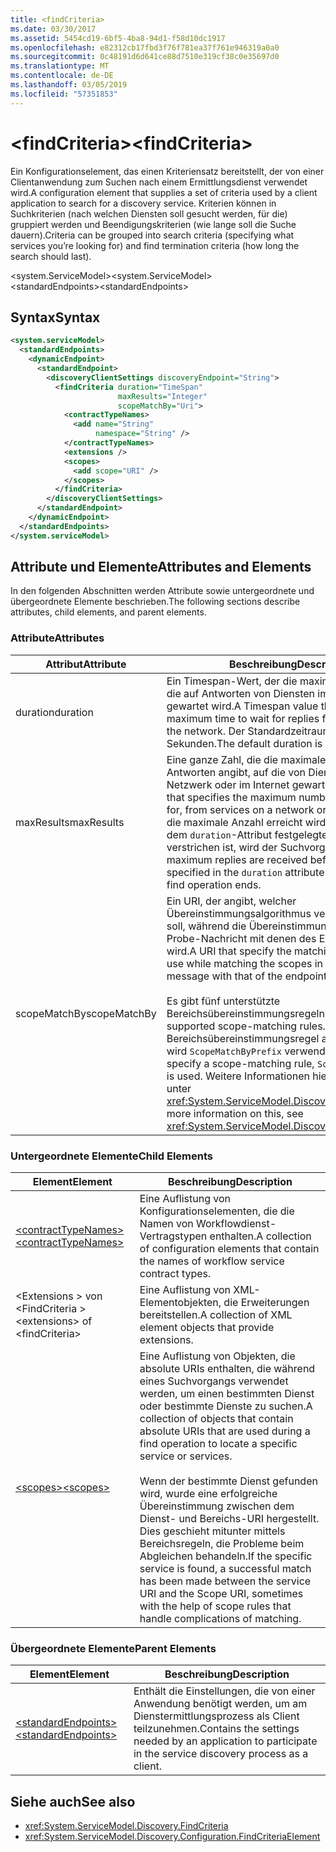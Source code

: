 ```yaml
---
title: <findCriteria>
ms.date: 03/30/2017
ms.assetid: 5454cd19-6bf5-4ba8-94d1-f58d10dc1917
ms.openlocfilehash: e82312cb17fbd3f76f781ea37f761e946319a0a0
ms.sourcegitcommit: 0c48191d6d641ce88d7510e319cf38c0e35697d0
ms.translationtype: MT
ms.contentlocale: de-DE
ms.lasthandoff: 03/05/2019
ms.locfileid: "57351853"
---
```

# <a name="findcriteria"></a><span data-ttu-id="da0a1-101">\<findCriteria></span><span class="sxs-lookup"><span data-stu-id="da0a1-101">\<findCriteria></span></span>
<span data-ttu-id="da0a1-102">Ein Konfigurationselement, das einen Kriteriensatz bereitstellt, der von einer Clientanwendung zum Suchen nach einem Ermittlungsdienst verwendet wird.</span><span class="sxs-lookup"><span data-stu-id="da0a1-102">A configuration element that supplies a set of criteria used by a client application to search for a discovery service.</span></span> <span data-ttu-id="da0a1-103">Kriterien können in Suchkriterien (nach welchen Diensten soll gesucht werden, für die) gruppiert werden und Beendigungskriterien (wie lange soll die Suche dauern).</span><span class="sxs-lookup"><span data-stu-id="da0a1-103">Criteria can be grouped into search criteria (specifying what services you’re looking for) and find termination criteria (how long the search should last).</span></span>  
  
 <span data-ttu-id="da0a1-104">\<system.ServiceModel></span><span class="sxs-lookup"><span data-stu-id="da0a1-104">\<system.ServiceModel></span></span>  
<span data-ttu-id="da0a1-105">\<standardEndpoints></span><span class="sxs-lookup"><span data-stu-id="da0a1-105">\<standardEndpoints></span></span>  
  
## <a name="syntax"></a><span data-ttu-id="da0a1-106">Syntax</span><span class="sxs-lookup"><span data-stu-id="da0a1-106">Syntax</span></span>  
  
```xml  
<system.serviceModel>
  <standardEndpoints>
    <dynamicEndpoint>
      <standardEndpoint>
        <discoveryClientSettings discoveryEndpoint="String">
          <findCriteria duration="TimeSpan"
                        maxResults="Integer"
                        scopeMatchBy="Uri">
            <contractTypeNames>
              <add name="String"
                   namespace="String" />
            </contractTypeNames>
            <extensions />
            <scopes>
              <add scope="URI" />
            </scopes>
          </findCriteria>
        </discoveryClientSettings>
      </standardEndpoint>
    </dynamicEndpoint>
  </standardEndpoints>
</system.serviceModel>
```  
  
## <a name="attributes-and-elements"></a><span data-ttu-id="da0a1-107">Attribute und Elemente</span><span class="sxs-lookup"><span data-stu-id="da0a1-107">Attributes and Elements</span></span>  
 <span data-ttu-id="da0a1-108">In den folgenden Abschnitten werden Attribute sowie untergeordnete und übergeordnete Elemente beschrieben.</span><span class="sxs-lookup"><span data-stu-id="da0a1-108">The following sections describe attributes, child elements, and parent elements.</span></span>  
  
### <a name="attributes"></a><span data-ttu-id="da0a1-109">Attribute</span><span class="sxs-lookup"><span data-stu-id="da0a1-109">Attributes</span></span>  
  
|<span data-ttu-id="da0a1-110">Attribut</span><span class="sxs-lookup"><span data-stu-id="da0a1-110">Attribute</span></span>|<span data-ttu-id="da0a1-111">Beschreibung</span><span class="sxs-lookup"><span data-stu-id="da0a1-111">Description</span></span>|  
|---------------|-----------------|  
|<span data-ttu-id="da0a1-112">duration</span><span class="sxs-lookup"><span data-stu-id="da0a1-112">duration</span></span>|<span data-ttu-id="da0a1-113">Ein Timespan-Wert, der die maximale Zeit angibt, die auf Antworten von Diensten im Netzwerk gewartet wird.</span><span class="sxs-lookup"><span data-stu-id="da0a1-113">A Timespan value that specifies the maximum time to wait for replies from services on the network.</span></span> <span data-ttu-id="da0a1-114">Der Standardzeitraum beträgt 20 Sekunden.</span><span class="sxs-lookup"><span data-stu-id="da0a1-114">The default duration is 20 seconds.</span></span>|  
|<span data-ttu-id="da0a1-115">maxResults</span><span class="sxs-lookup"><span data-stu-id="da0a1-115">maxResults</span></span>|<span data-ttu-id="da0a1-116">Eine ganze Zahl, die die maximale Anzahl an Antworten angibt, auf die von Diensten in einem Netzwerk oder im Internet gewartet wird.</span><span class="sxs-lookup"><span data-stu-id="da0a1-116">An integer that specifies the maximum number of replies to wait for, from services on a network or the Internet.</span></span> <span data-ttu-id="da0a1-117">Wenn die maximale Anzahl erreicht wird, bevor der mit dem `duration`-Attribut festgelegte Zeitraum verstrichen ist, wird der Suchvorgang beendet.</span><span class="sxs-lookup"><span data-stu-id="da0a1-117">If maximum replies are received before the value specified in the `duration` attribute has elapsed, the find operation ends.</span></span>|  
|<span data-ttu-id="da0a1-118">scopeMatchBy</span><span class="sxs-lookup"><span data-stu-id="da0a1-118">scopeMatchBy</span></span>|<span data-ttu-id="da0a1-119">Ein URI, der angibt, welcher Übereinstimmungsalgorithmus verwendet werden soll, während die Übereinstimmung der Bereiche der Probe-Nachricht mit denen des Endpunkts ermittelt wird.</span><span class="sxs-lookup"><span data-stu-id="da0a1-119">A URI that specify the matching algorithm to use while matching the scopes in the Probe message with that of the endpoint.</span></span><br /><br /> <span data-ttu-id="da0a1-120">Es gibt fünf unterstützte Bereichsübereinstimmungsregeln.</span><span class="sxs-lookup"><span data-stu-id="da0a1-120">There are five supported scope-matching rules.</span></span> <span data-ttu-id="da0a1-121">Wenn keine Bereichsübereinstimmungsregel angegeben wird, wird `ScopeMatchByPrefix` verwendet.</span><span class="sxs-lookup"><span data-stu-id="da0a1-121">If you do not specify a scope-matching rule, `ScopeMatchByPrefix` is used.</span></span> <span data-ttu-id="da0a1-122">Weitere Informationen hierzu finden Sie unter <xref:System.ServiceModel.Discovery.FindCriteria>.</span><span class="sxs-lookup"><span data-stu-id="da0a1-122">For more information on this, see <xref:System.ServiceModel.Discovery.FindCriteria>.</span></span>|  
  
### <a name="child-elements"></a><span data-ttu-id="da0a1-123">Untergeordnete Elemente</span><span class="sxs-lookup"><span data-stu-id="da0a1-123">Child Elements</span></span>  
  
|<span data-ttu-id="da0a1-124">Element</span><span class="sxs-lookup"><span data-stu-id="da0a1-124">Element</span></span>|<span data-ttu-id="da0a1-125">Beschreibung</span><span class="sxs-lookup"><span data-stu-id="da0a1-125">Description</span></span>|  
|-------------|-----------------|  
|[<span data-ttu-id="da0a1-126">\<contractTypeNames></span><span class="sxs-lookup"><span data-stu-id="da0a1-126">\<contractTypeNames></span></span>](../../../../../docs/framework/configure-apps/file-schema/wcf/contracttypenames.md)|<span data-ttu-id="da0a1-127">Eine Auflistung von Konfigurationselementen, die die Namen von Workflowdienst-Vertragstypen enthalten.</span><span class="sxs-lookup"><span data-stu-id="da0a1-127">A collection of configuration elements that contain the names of workflow service contract types.</span></span>|  
|<span data-ttu-id="da0a1-128">\<Extensions > von \<FindCriteria ></span><span class="sxs-lookup"><span data-stu-id="da0a1-128">\<extensions> of \<findCriteria></span></span>|<span data-ttu-id="da0a1-129">Eine Auflistung von XML-Elementobjekten, die Erweiterungen bereitstellen.</span><span class="sxs-lookup"><span data-stu-id="da0a1-129">A collection of XML element objects that provide extensions.</span></span>|  
|[<span data-ttu-id="da0a1-130">\<scopes></span><span class="sxs-lookup"><span data-stu-id="da0a1-130">\<scopes></span></span>](../../../../../docs/framework/configure-apps/file-schema/wcf/scopes.md)|<span data-ttu-id="da0a1-131">Eine Auflistung von Objekten, die absolute URIs enthalten, die während eines Suchvorgangs verwendet werden, um einen bestimmten Dienst oder bestimmte Dienste zu suchen.</span><span class="sxs-lookup"><span data-stu-id="da0a1-131">A collection of objects that contain absolute URIs that are used during a find operation to locate a specific service or services.</span></span><br /><br /> <span data-ttu-id="da0a1-132">Wenn der bestimmte Dienst gefunden wird, wurde eine erfolgreiche Übereinstimmung zwischen dem Dienst- und Bereichs-URI hergestellt. Dies geschieht mitunter mittels Bereichsregeln, die Probleme beim Abgleichen behandeln.</span><span class="sxs-lookup"><span data-stu-id="da0a1-132">If the specific service is found, a successful match has been made between the service URI and the Scope URI, sometimes with the help of scope rules that handle complications of matching.</span></span>|  
  
### <a name="parent-elements"></a><span data-ttu-id="da0a1-133">Übergeordnete Elemente</span><span class="sxs-lookup"><span data-stu-id="da0a1-133">Parent Elements</span></span>  
  
|<span data-ttu-id="da0a1-134">Element</span><span class="sxs-lookup"><span data-stu-id="da0a1-134">Element</span></span>|<span data-ttu-id="da0a1-135">Beschreibung</span><span class="sxs-lookup"><span data-stu-id="da0a1-135">Description</span></span>|  
|-------------|-----------------|  
|[<span data-ttu-id="da0a1-136">\<standardEndpoints></span><span class="sxs-lookup"><span data-stu-id="da0a1-136">\<standardEndpoints></span></span>](../../../../../docs/framework/configure-apps/file-schema/wcf/standardendpoints.md)|<span data-ttu-id="da0a1-137">Enthält die Einstellungen, die von einer Anwendung benötigt werden, um am Dienstermittlungsprozess als Client teilzunehmen.</span><span class="sxs-lookup"><span data-stu-id="da0a1-137">Contains the settings needed by an application to participate in the service discovery process as a client.</span></span>|  
  
## <a name="see-also"></a><span data-ttu-id="da0a1-138">Siehe auch</span><span class="sxs-lookup"><span data-stu-id="da0a1-138">See also</span></span>
- <xref:System.ServiceModel.Discovery.FindCriteria>
- <xref:System.ServiceModel.Discovery.Configuration.FindCriteriaElement>
